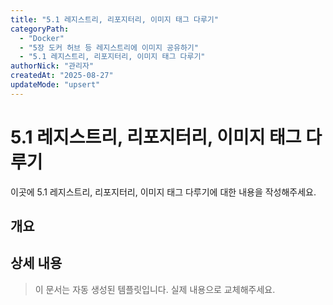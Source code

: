 ```yaml
---
title: "5.1 레지스트리, 리포지터리, 이미지 태그 다루기"
categoryPath:
  - "Docker"
  - "5장 도커 허브 등 레지스트리에 이미지 공유하기"
  - "5.1 레지스트리, 리포지터리, 이미지 태그 다루기"
authorNick: "관리자"
createdAt: "2025-08-27"
updateMode: "upsert"
---
```


# 5.1 레지스트리, 리포지터리, 이미지 태그 다루기

이곳에 5.1 레지스트리, 리포지터리, 이미지 태그 다루기에 대한 내용을 작성해주세요.

## 개요

<!-- 내용을 작성해주세요 -->

## 상세 내용

<!-- 내용을 작성해주세요 -->

> 이 문서는 자동 생성된 템플릿입니다. 실제 내용으로 교체해주세요.
